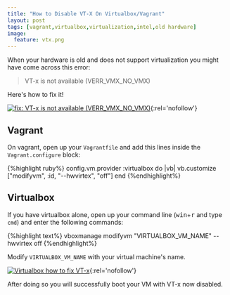 ```yaml
---
title: "How to Disable VT-X On Virtualbox/Vagrant"
layout: post
tags: [vagrant,virtualbox,virtualization,intel,old hardware]
image:
  feature: vtx.png
---
```


When your hardware is old and does not support virtualization you might have come across this error:

> VT-x is not available (VERR_VMX_NO_VMX)

Here's how to fix it!


[![fix: VT-x is not available (VERR_VMX_NO_VMX)](http://i.imgur.com/DCFY9yn.png)](http://i.imgur.com/DCFY9yn.png){:rel='nofollow'}

## Vagrant

On vagrant, open up your `Vagrantfile` and add this lines inside the `Vagrant.configure` block:

{%highlight ruby%}
config.vm.provider :virtualbox do |vb|
  vb.customize ["modifyvm", :id, "--hwvirtex", "off"]
end
{%endhighlight%}

## Virtualbox

If you have virtualbox alone, open up your command line (<kbd>win</kbd>+<kbd>r</kbd> and type `cmd`) and enter the following commands:

{%highlight text%}
vboxmanage modifyvm "VIRTUALBOX_VM_NAME" --hwvirtex off
{%endhighlight%}

Modify `VIRTUALBOX_VM_NAME` with your virtual machine's name.

[![Virtualbox how to fix VT-x](http://i.imgur.com/FroyEt5.png)](http://i.imgur.com/FroyEt5.png){:rel='nofollow'}

After doing so you will successfully boot your VM with VT-x now disabled.
